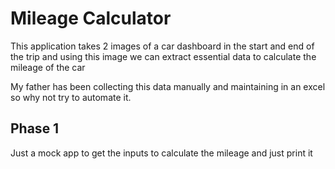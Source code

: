# Mileage Calculator

This application takes 2 images of a car dashboard in the start and end of the trip
and using this image we can extract essential data to calculate the mileage of the car

My father has been collecting this data manually and maintaining in an excel so why not 
try to automate it.

## Phase 1

Just a mock app to get the inputs to calculate the mileage 
and just print it

